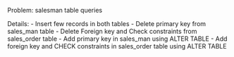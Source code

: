 Problem: salesman table queries

Details: - Insert few records in both tables
         - Delete primary key from sales_man table
         - Delete Foreign key and Check constraints from sales_order table
         - Add primary key in sales_man using ALTER TABLE
         - Add foreign key and CHECK constraints in sales_order table using ALTER TABLE